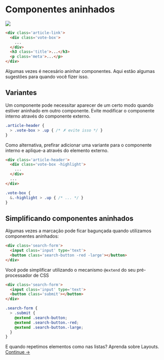 # Componentes aninhados

![](images/component-nesting.png)

```html
<div class='article-link'>
  <div class='vote-box'>
    ...
  </div>
  <h3 class='title'>...</h3>
  <p class='meta'>...</p>
</div>
```

Algumas vezes é necesário aninhar componentes. Aqui estão algumas sugestões para quando você fizer isso.

## Variantes
Um componente pode necessitar aparecer de um certo modo quando estiver aninhado em outro componente. Evite modificar o componente interno através do componente externo.

```scss
.article-header {
  > .vote-box > .up { /* ✗ evite isso */ }
}
```

  Como alternativa, prefirar adicionar uma variante para o componente interno e aplique-a através do elemento externo.

```html
<div class='article-header'>
  <div class='vote-box -highlight'>
    ...
  </div>
  ...
</div>
```

```scss
.vote-box {
  &.-highlight > .up { /* ... */ }
}
```

## Simplificando componentes aninhados
Algumas vezes a marcação pode ficar bagunçada quando utilizamos componentes aninhados:

```html
<div class='search-form'>
  <input class='input' type='text'>
  <button class='search-button -red -large'></button>
</div>
```

Você pode simplificar utilizando o mecanismo `@extend` do seu pré-processador de CSS

```html
<div class='search-form'>
  <input class='input' type='text'>
  <button class='submit'></button>
</div>
```

```scss
.search-form {
  > .submit {
    @extend .search-button;
    @extend .search-button.-red;
    @extend .search-button.-large;
  }
}
```

E quando repetimos elementos como nas listas? Aprenda sobre Layouts.
[Continue →](layouts.md)
<!-- {p:.pull-box} -->
